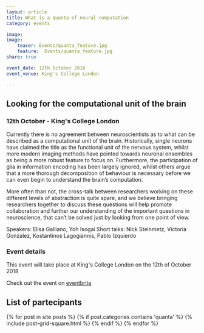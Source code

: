 ```yaml
---
layout: article
title: What is a quanta of neural computation
category: events

image:
image:
    teaser: Events/quanta_feature.jpg
    feature:  Events/quanta_feature.jpg  
share: true

event_date: 12th October 2018
event_venue: King's College London

---
```


## Looking for the computational unit of the brain



### 12th October - King's College London
Currently there is no agreement between neuroscientists as to what can be described as a computational
 unit of the brain. Historically, single neurons have claimed the title as the functional
  unit of the nervous system, whilst more modern imaging methods have pointed towards neuronal
   ensembles as being a more robust feature to focus on. Furthermore, the participation of glia
    in information encoding has been largely ignored, whilst others argue that a more thorough
     decomposition of behaviour is necessary before we can even begin to understand the brain’s
      computation.

More often than not, the cross-talk between researchers working on these different levels
 of abstraction is quite spare, and we believe bringing researchers together to discuss these
  questions will help promote collaboration and further our understanding of the important questions
   in neuroscience, that can’t be solved just by looking from one point of view.
   
   
Speakers: Elisa Galliano, Yoh Isogai
Short talks: Nick Steinmetz, Victoria Gonzalez, Kostantinos Lagogiannis, Pablo Izquierdo


### Event details
This event will take place at King's College London on the 12th of October 2018

Check out the event on 
[eventbrite](https://www.eventbrite.co.uk/e/what-is-the-quantum-of-neural-computation-tickets-48759533076)


## List of partecipants
<div class="tiles-square" style="height: 700px;">
  {% for post in site.posts %}
    {% if post.categories contains 'quanta' %}
    {% include post-grid-square.html %}
    {% endif %}
  {% endfor %}
</div><!-- /.tiles -->





